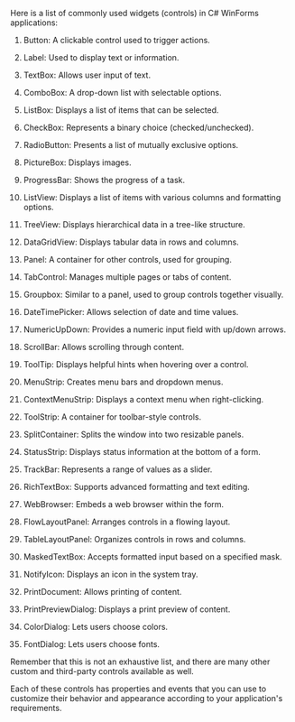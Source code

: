 Here is a list of commonly used widgets (controls) in C# WinForms applications:

1. Button: A clickable control used to trigger actions.

2. Label: Used to display text or information.

3. TextBox: Allows user input of text.

4. ComboBox: A drop-down list with selectable options.

5. ListBox: Displays a list of items that can be selected.

6. CheckBox: Represents a binary choice (checked/unchecked).

7. RadioButton: Presents a list of mutually exclusive options.

8. PictureBox: Displays images.

9. ProgressBar: Shows the progress of a task.

10. ListView: Displays a list of items with various columns and formatting options.

11. TreeView: Displays hierarchical data in a tree-like structure.

12. DataGridView: Displays tabular data in rows and columns.

13. Panel: A container for other controls, used for grouping.

14. TabControl: Manages multiple pages or tabs of content.

15. Groupbox: Similar to a panel, used to group controls together visually.

16. DateTimePicker: Allows selection of date and time values.

17. NumericUpDown: Provides a numeric input field with up/down arrows.

18. ScrollBar: Allows scrolling through content.

19. ToolTip: Displays helpful hints when hovering over a control.

20. MenuStrip: Creates menu bars and dropdown menus.

21. ContextMenuStrip: Displays a context menu when right-clicking.

22. ToolStrip: A container for toolbar-style controls.

23. SplitContainer: Splits the window into two resizable panels.

24. StatusStrip: Displays status information at the bottom of a form.

25. TrackBar: Represents a range of values as a slider.

26. RichTextBox: Supports advanced formatting and text editing.

27. WebBrowser: Embeds a web browser within the form.

28. FlowLayoutPanel: Arranges controls in a flowing layout.

29. TableLayoutPanel: Organizes controls in rows and columns.

30. MaskedTextBox: Accepts formatted input based on a specified mask.

31. NotifyIcon: Displays an icon in the system tray.

32. PrintDocument: Allows printing of content.

33. PrintPreviewDialog: Displays a print preview of content.

34. ColorDialog: Lets users choose colors.

35. FontDialog: Lets users choose fonts.

Remember that this is not an exhaustive list, and there are many other custom and third-party controls available as well. 

Each of these controls has properties and events that you can use to customize their behavior and appearance according to your application's requirements.